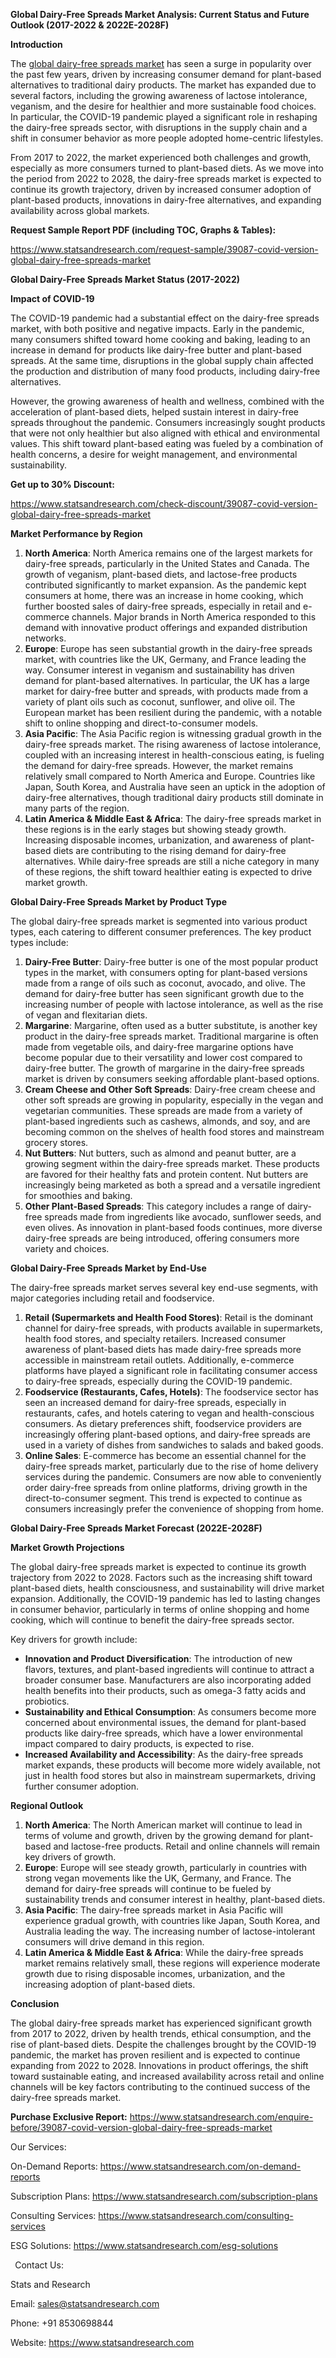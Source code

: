 ﻿**Global Dairy-Free Spreads Market Analysis: Current Status and Future Outlook (2017-2022 & 2022E-2028F)**

**Introduction**

The [global dairy-free spreads market](https://www.statsandresearch.com/report/39087-covid-version-global-dairy-free-spreads-market) has seen a surge in popularity over the past few years, driven by increasing consumer demand for plant-based alternatives to traditional dairy products. The market has expanded due to several factors, including the growing awareness of lactose intolerance, veganism, and the desire for healthier and more sustainable food choices. In particular, the COVID-19 pandemic played a significant role in reshaping the dairy-free spreads sector, with disruptions in the supply chain and a shift in consumer behavior as more people adopted home-centric lifestyles.

From 2017 to 2022, the market experienced both challenges and growth, especially as more consumers turned to plant-based diets. As we move into the period from 2022 to 2028, the dairy-free spreads market is expected to continue its growth trajectory, driven by increased consumer adoption of plant-based products, innovations in dairy-free alternatives, and expanding availability across global markets.

**Request Sample Report PDF (including TOC, Graphs & Tables):**

<https://www.statsandresearch.com/request-sample/39087-covid-version-global-dairy-free-spreads-market>

**Global Dairy-Free Spreads Market Status (2017-2022)**

**Impact of COVID-19**

The COVID-19 pandemic had a substantial effect on the dairy-free spreads market, with both positive and negative impacts. Early in the pandemic, many consumers shifted toward home cooking and baking, leading to an increase in demand for products like dairy-free butter and plant-based spreads. At the same time, disruptions in the global supply chain affected the production and distribution of many food products, including dairy-free alternatives.

However, the growing awareness of health and wellness, combined with the acceleration of plant-based diets, helped sustain interest in dairy-free spreads throughout the pandemic. Consumers increasingly sought products that were not only healthier but also aligned with ethical and environmental values. This shift toward plant-based eating was fueled by a combination of health concerns, a desire for weight management, and environmental sustainability.

**Get up to 30% Discount:**

<https://www.statsandresearch.com/check-discount/39087-covid-version-global-dairy-free-spreads-market>


**Market Performance by Region**

1. **North America**: North America remains one of the largest markets for dairy-free spreads, particularly in the United States and Canada. The growth of veganism, plant-based diets, and lactose-free products contributed significantly to market expansion. As the pandemic kept consumers at home, there was an increase in home cooking, which further boosted sales of dairy-free spreads, especially in retail and e-commerce channels. Major brands in North America responded to this demand with innovative product offerings and expanded distribution networks.
1. **Europe**: Europe has seen substantial growth in the dairy-free spreads market, with countries like the UK, Germany, and France leading the way. Consumer interest in veganism and sustainability has driven demand for plant-based alternatives. In particular, the UK has a large market for dairy-free butter and spreads, with products made from a variety of plant oils such as coconut, sunflower, and olive oil. The European market has been resilient during the pandemic, with a notable shift to online shopping and direct-to-consumer models.
1. **Asia Pacific**: The Asia Pacific region is witnessing gradual growth in the dairy-free spreads market. The rising awareness of lactose intolerance, coupled with an increasing interest in health-conscious eating, is fueling the demand for dairy-free spreads. However, the market remains relatively small compared to North America and Europe. Countries like Japan, South Korea, and Australia have seen an uptick in the adoption of dairy-free alternatives, though traditional dairy products still dominate in many parts of the region.
1. **Latin America & Middle East & Africa**: The dairy-free spreads market in these regions is in the early stages but showing steady growth. Increasing disposable incomes, urbanization, and awareness of plant-based diets are contributing to the rising demand for dairy-free alternatives. While dairy-free spreads are still a niche category in many of these regions, the shift toward healthier eating is expected to drive market growth.

**Global Dairy-Free Spreads Market by Product Type**

The global dairy-free spreads market is segmented into various product types, each catering to different consumer preferences. The key product types include:

1. **Dairy-Free Butter**: Dairy-free butter is one of the most popular product types in the market, with consumers opting for plant-based versions made from a range of oils such as coconut, avocado, and olive. The demand for dairy-free butter has seen significant growth due to the increasing number of people with lactose intolerance, as well as the rise of vegan and flexitarian diets.
1. **Margarine**: Margarine, often used as a butter substitute, is another key product in the dairy-free spreads market. Traditional margarine is often made from vegetable oils, and dairy-free margarine options have become popular due to their versatility and lower cost compared to dairy-free butter. The growth of margarine in the dairy-free spreads market is driven by consumers seeking affordable plant-based options.
1. **Cream Cheese and Other Soft Spreads**: Dairy-free cream cheese and other soft spreads are growing in popularity, especially in the vegan and vegetarian communities. These spreads are made from a variety of plant-based ingredients such as cashews, almonds, and soy, and are becoming common on the shelves of health food stores and mainstream grocery stores.
1. **Nut Butters**: Nut butters, such as almond and peanut butter, are a growing segment within the dairy-free spreads market. These products are favored for their healthy fats and protein content. Nut butters are increasingly being marketed as both a spread and a versatile ingredient for smoothies and baking.
1. **Other Plant-Based Spreads**: This category includes a range of dairy-free spreads made from ingredients like avocado, sunflower seeds, and even olives. As innovation in plant-based foods continues, more diverse dairy-free spreads are being introduced, offering consumers more variety and choices.

**Global Dairy-Free Spreads Market by End-Use**

The dairy-free spreads market serves several key end-use segments, with major categories including retail and foodservice.

1. **Retail (Supermarkets and Health Food Stores)**: Retail is the dominant channel for dairy-free spreads, with products available in supermarkets, health food stores, and specialty retailers. Increased consumer awareness of plant-based diets has made dairy-free spreads more accessible in mainstream retail outlets. Additionally, e-commerce platforms have played a significant role in facilitating consumer access to dairy-free spreads, especially during the COVID-19 pandemic.
1. **Foodservice (Restaurants, Cafes, Hotels)**: The foodservice sector has seen an increased demand for dairy-free spreads, especially in restaurants, cafes, and hotels catering to vegan and health-conscious consumers. As dietary preferences shift, foodservice providers are increasingly offering plant-based options, and dairy-free spreads are used in a variety of dishes from sandwiches to salads and baked goods.
1. **Online Sales**: E-commerce has become an essential channel for the dairy-free spreads market, particularly due to the rise of home delivery services during the pandemic. Consumers are now able to conveniently order dairy-free spreads from online platforms, driving growth in the direct-to-consumer segment. This trend is expected to continue as consumers increasingly prefer the convenience of shopping from home.

**Global Dairy-Free Spreads Market Forecast (2022E-2028F)**

**Market Growth Projections**

The global dairy-free spreads market is expected to continue its growth trajectory from 2022 to 2028. Factors such as the increasing shift toward plant-based diets, health consciousness, and sustainability will drive market expansion. Additionally, the COVID-19 pandemic has led to lasting changes in consumer behavior, particularly in terms of online shopping and home cooking, which will continue to benefit the dairy-free spreads sector.

Key drivers for growth include:

- **Innovation and Product Diversification**: The introduction of new flavors, textures, and plant-based ingredients will continue to attract a broader consumer base. Manufacturers are also incorporating added health benefits into their products, such as omega-3 fatty acids and probiotics.
- **Sustainability and Ethical Consumption**: As consumers become more concerned about environmental issues, the demand for plant-based products like dairy-free spreads, which have a lower environmental impact compared to dairy products, is expected to rise.
- **Increased Availability and Accessibility**: As the dairy-free spreads market expands, these products will become more widely available, not just in health food stores but also in mainstream supermarkets, driving further consumer adoption.

**Regional Outlook**

1. **North America**: The North American market will continue to lead in terms of volume and growth, driven by the growing demand for plant-based and lactose-free products. Retail and online channels will remain key drivers of growth.
1. **Europe**: Europe will see steady growth, particularly in countries with strong vegan movements like the UK, Germany, and France. The demand for dairy-free spreads will continue to be fueled by sustainability trends and consumer interest in healthy, plant-based diets.
1. **Asia Pacific**: The dairy-free spreads market in Asia Pacific will experience gradual growth, with countries like Japan, South Korea, and Australia leading the way. The increasing number of lactose-intolerant consumers will drive demand in this region.
1. **Latin America & Middle East & Africa**: While the dairy-free spreads market remains relatively small, these regions will experience moderate growth due to rising disposable incomes, urbanization, and the increasing adoption of plant-based diets.

**Conclusion**

The global dairy-free spreads market has experienced significant growth from 2017 to 2022, driven by health trends, ethical consumption, and the rise of plant-based diets. Despite the challenges brought by the COVID-19 pandemic, the market has proven resilient and is expected to continue expanding from 2022 to 2028. Innovations in product offerings, the shift toward sustainable eating, and increased availability across retail and online channels will be key factors contributing to the continued success of the dairy-free spreads market.


**Purchase Exclusive Report:** <https://www.statsandresearch.com/enquire-before/39087-covid-version-global-dairy-free-spreads-market>

Our Services:

On-Demand Reports: <https://www.statsandresearch.com/on-demand-reports>

Subscription Plans: <https://www.statsandresearch.com/subscription-plans>

Consulting Services: <https://www.statsandresearch.com/consulting-services>

ESG Solutions: <https://www.statsandresearch.com/esg-solutions>


` `Contact Us:

Stats and Research

Email: <sales@statsandresearch.com>

Phone: +91 8530698844

Website: <https://www.statsandresearch.com>


